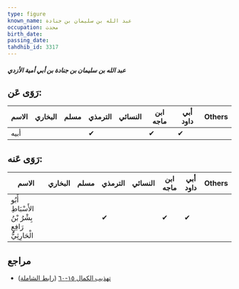 ```yaml
---
type: figure
known_name: عبد الله بن سليمان بن جنادة
occupation: محدث
birth_date:
passing_date:
tahdhib_id: 3317
---
```

##### عبد الله بن سليمان بن جنادة بن أبي أمية الأزدي

## رَوَى عَن:
| الاسم | البخاري | مسلم | الترمذي | النسائي | ابن ماجه | أبي داود | Others |
| ----- | ------- | ---- | ------- | ------- | -------- | -------- | ------ |
| أبيه  |         |      | ✔       |         | ✔        | ✔        |        |
## رَوَى عَنه:
| الاسم                                               | البخاري | مسلم | الترمذي | النسائي | ابن ماجه | أبي داود | Others |
| --------------------------------------------------- | ------- | ---- | ------- | ------- | -------- | -------- | ------ |
| أَبُو الأَسْبَاطِ بِشْرُ بْنُ رَافِعٍ الْحَارِثِيُّ |         |      | ✔       |         | ✔        | ✔        |        |
## مراجع
- [تهذيب الكمال ١٥-٦٠](obsidian://open?vault=Tahdhib-al-Kamal&file=Figures/٣٣١٧-عبد%20الله%20بن%20سليمان%20بن%20جنادة%20بن%20أبي%20أمية%20الأزدي) ([رابط الشاملة](https://shamela.ws/book/3722/7544))